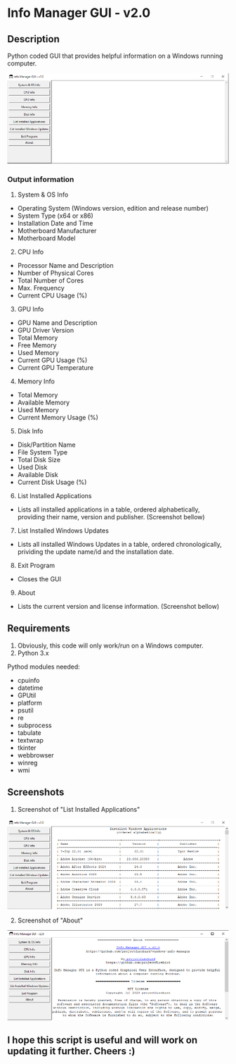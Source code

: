 # Info Manager GUI - v2.0
## Description 

Python coded GUI that provides helpful information on a Windows running computer.

![test](https://github.com/projectfirebird/windows-info-manager/blob/v2.0/gui_main.png?raw=true)

### Output information

1. System & OS Info
  - Operating System (Windows version, edition and release number)
  - System Type (x64 or x86)
  - Installation Date and Time
  - Motherboard Manufacturer
  - Motherboard Model

2. CPU Info
  - Processor Name and Description
  - Number of Physical Cores
  - Total Number of Cores
  - Max. Frequency
  - Current CPU Usage (%)

3. GPU Info
  - GPU Name and Description
  - GPU Driver Version
  - Total Memory
  - Free Memory
  - Used Memory
  - Current GPU Usage (%)
  - Current GPU Temperature

4. Memory Info
  - Total Memory
  - Available Memory
  - Used Memory
  - Current Memory Usage (%)

5. Disk Info
  - Disk/Partition Name
  - File System Type
  - Total Disk Size
  - Used Disk
  - Available Disk
  - Current Disk Usage (%)

6. List Installed Applications
  - Lists all installed applications in a table, ordered alphabetically, providing their name, version and publisher. (Screenshot bellow)

7. List Installed Windows Updates
  - Lists all installed Windows Updates in a table, ordered chronologically, prividing the update name/id and the installation date.

8. Exit Program
  - Closes the GUI

9. About
  - Lists the current version and license information. (Screenshot bellow) 

## Requirements

1. Obviously, this code will only work/run on a Windows computer.
1. Python 3.x

Pythod modules needed:
- cpuinfo
- datetime
- GPUtil
- platform
- psutil
- re
- subprocess
- tabulate
- textwrap
- tkinter
- webbrowser
- winreg
- wmi

## Screenshots

1. Screenshot of "List Installed Applications"

![test](https://github.com/projectfirebird/windows-info-manager/blob/v2.0/installed_apps.png?raw=true)

2. Screenshot of "About"

![test](https://github.com/projectfirebird/windows-info-manager/blob/v2.0/gui_about.png?raw=true)

## I hope this script is useful and will work on updating it further. Cheers :)
